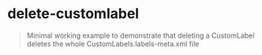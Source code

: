 # delete-customlabel

> Minimal working example to demonstrate that deleting a CustomLabel deletes the whole CustomLabels.labels-meta.xml file
